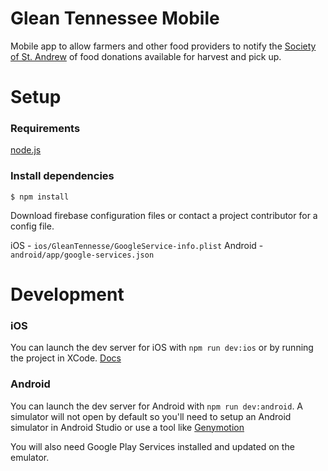 # Glean Tennessee Mobile
Mobile app to allow farmers and other food providers to notify the [Society of St. Andrew](endhunger.org) of food donations available for harvest and pick up.

# Setup

### Requirements 

[node.js](https://nodejs.org/en/)

### Install dependencies
`$ npm install`

Download firebase configuration files or contact a project contributor for a config file. 

iOS - `ios/GleanTennesse/GoogleService-info.plist`
Android - `android/app/google-services.json`

# Development
### iOS
You can launch the dev server for iOS with `npm run dev:ios` or by running the project in XCode. [Docs](https://facebook.github.io/react-native/docs/running-on-simulator-ios)

### Android
You can launch the dev server for Android with `npm run dev:android`. A simulator will not open by default so you'll need to setup an Android simulator in Android Studio or use a tool like [Genymotion](https://www.genymotion.com/)

You will also need Google Play Services installed and updated on the emulator.